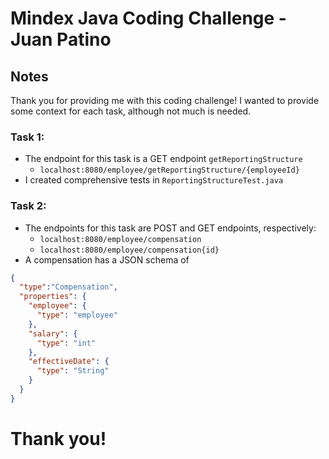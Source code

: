 # Mindex Java Coding Challenge - Juan Patino
## Notes
Thank you for providing me with this coding challenge! I wanted to provide some context for each task, although not much is needed.

### Task 1:
* The endpoint for this task is a GET endpoint `getReportingStructure`
  * `localhost:8080/employee/getReportingStructure/{employeeId}`
* I created comprehensive tests in `ReportingStructureTest.java`

### Task 2:
* The endpoints for this task are POST and GET endpoints, respectively:
  * `localhost:8080/employee/compensation`
  * `localhost:8080/employee/compensation{id}`
* A compensation has a JSON schema of 
```json
{
  "type":"Compensation",
  "properties": {
    "employee": {
      "type": "employee"
    },
    "salary": {
      "type": "int"
    },
    "effectiveDate": {
      "type": "String"
    }
  }
}
```

# Thank you!